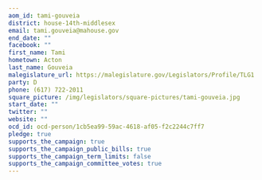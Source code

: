 ```yaml
---
aom_id: tami-gouveia
district: house-14th-middlesex
email: tami.gouveia@mahouse.gov
end_date: ""
facebook: ""
first_name: Tami
hometown: Acton
last_name: Gouveia
malegislature_url: https://malegislature.gov/Legislators/Profile/TLG1
party: D
phone: (617) 722-2011
square_picture: /img/legislators/square-pictures/tami-gouveia.jpg
start_date: ""
twitter: ""
website: ""
ocd_id: ocd-person/1cb5ea99-59ac-4618-af05-f2c2244c7ff7
pledge: true
supports_the_campaign: true
supports_the_campaign_public_bills: true
supports_the_campaign_term_limits: false
supports_the_campaign_committee_votes: true
---
```

